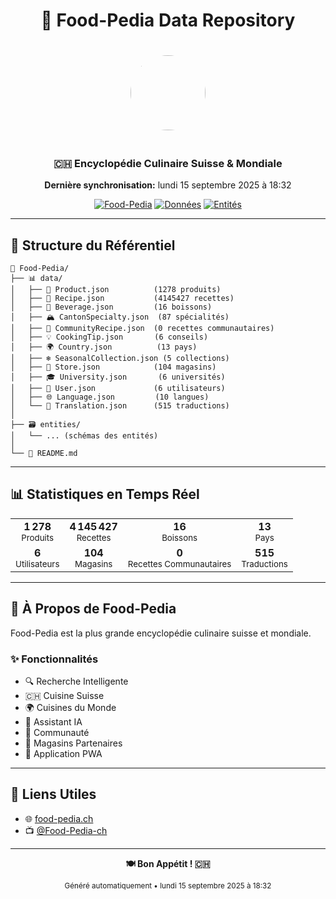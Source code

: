 <div align="center">

# 🍔 Food-Pedia Data Repository

<img src="https://qtrypzzcjebvfcihiynt.supabase.co/storage/v1/object/public/base44-prod/public/688f2ccb192c06d060244209/f67df5e68_Food-PediaLogo.jpg" width="120" height="120" style="border-radius: 50%; margin: 20px;">

### 🇨🇭 Encyclopédie Culinaire Suisse & Mondiale

**Dernière synchronisation:** lundi 15 septembre 2025 à 18:32

[![Food-Pedia](https://img.shields.io/badge/🌍-food--pedia.ch-green)](https://food-pedia.ch)
[![Données](https://img.shields.io/badge/📊-4 147 473_enregistrements-blue)](https://github.com/foodpedia25/Food-Pedia)
[![Entités](https://img.shields.io/badge/🗃️-0_entités-purple)](https://github.com/foodpedia25/Food-Pedia)

</div>

---

## 🌳 Structure du Référentiel

```
🍔 Food-Pedia/
├── 📊 data/
│   ├── 🥬 Product.json          (1278 produits)
│   ├── 📖 Recipe.json           (4145427 recettes)
│   ├── 🍷 Beverage.json         (16 boissons)
│   ├── 🏔️ CantonSpecialty.json  (87 spécialités)
│   ├── 👥 CommunityRecipe.json  (0 recettes communautaires)
│   ├── 💡 CookingTip.json       (6 conseils)
│   ├── 🌍 Country.json          (13 pays)
│   ├── ❄️ SeasonalCollection.json (5 collections)
│   ├── 🏪 Store.json            (104 magasins)
│   ├── 🎓 University.json       (6 universités)
│   ├── 👤 User.json             (6 utilisateurs)
│   ├── 🌐 Language.json         (10 langues)
│   └── 📝 Translation.json      (515 traductions)
│
├── 🗃️ entities/
│   └── ... (schémas des entités)
│
└── 📄 README.md
```

---

## 📊 Statistiques en Temps Réel

<table align="center">
<tr>
<td align="center">
<strong>1 278</strong><br>
<sub>Produits</sub>
</td>
<td align="center">
<strong>4 145 427</strong><br>
<sub>Recettes</sub>
</td>
<td align="center">
<strong>16</strong><br>
<sub>Boissons</sub>
</td>
<td align="center">
<strong>13</strong><br>
<sub>Pays</sub>
</td>
</tr>
<tr>
<td align="center">
<strong>6</strong><br>
<sub>Utilisateurs</sub>
</td>
<td align="center">
<strong>104</strong><br>
<sub>Magasins</sub>
</td>
<td align="center">
<strong>0</strong><br>
<sub>Recettes Communautaires</sub>
</td>
<td align="center">
<strong>515</strong><br>
<sub>Traductions</sub>
</td>
</tr>
</table>

---

## 🎯 À Propos de Food-Pedia

Food-Pedia est la plus grande encyclopédie culinaire suisse et mondiale.

### ✨ Fonctionnalités

- 🔍 Recherche Intelligente
- 🇨🇭 Cuisine Suisse  
- 🌍 Cuisines du Monde
- 🤖 Assistant IA
- 👥 Communauté
- 🏪 Magasins Partenaires
- 📱 Application PWA

---

## 🚀 Liens Utiles

- 🌐 [food-pedia.ch](https://food-pedia.ch)
- 📺 [@Food-Pedia-ch](https://www.youtube.com/@Food-Pedia-ch)

---

<div align="center">

**🍽️ Bon Appétit ! 🇨🇭**

<sub>Généré automatiquement • lundi 15 septembre 2025 à 18:32</sub>

</div>